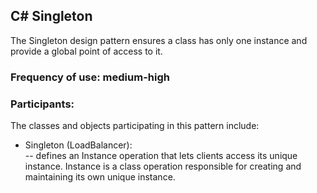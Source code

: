 ## C# Singleton

The Singleton design pattern ensures a class has only one instance and provide a global point of access to it.

  

### Frequency of use: medium-high  
  
    
### Participants:  
  The classes and objects participating in this pattern include:

- Singleton (LoadBalancer):  
-- defines an Instance operation that lets clients access its unique instance. Instance is a class operation responsible for creating and maintaining its own unique instance.
